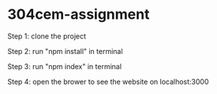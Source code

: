 # 304cem-assignment

Step 1: clone the project

Step 2: run "npm install" in terminal

Step 3: run "npm index" in terminal

Step 4: open the brower to see the website on localhost:3000
